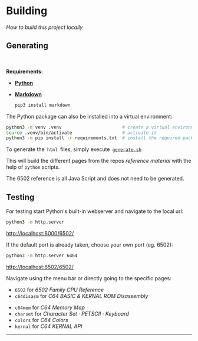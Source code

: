 
# Building

*How to build this project locally*


## Generating

<br>

**Requirements:** 

-   **[Python]**
-   **[Markdown]**

    ```sh
    pip3 install markdown
    ```
    
The Python package can also be installed into a virtual environment:
    
```sh
python3 -m venv .venv                       # create a virtual environment
source .venv/bin/activate                   # activate it 
python3 -m pip install -r requirements.txt  # install the required packages
```
    
To generate the  `html`  files, simply execute  [`generate.sh`][Generate]


This will build the different pages from the repos *reference material* with the help of `python` scripts.

The 6502 reference is all Java Script and does not need to be generated. 

## Testing

For testing start Python's built-in webserver and navigate to the local url:
```sh
python3 -m http.server 
```
[http://localhost:8000/6502/][Localhost8000]


If the default port is already taken, choose your own port (eg. 6502):

```sh
python3 -m http.server 6464
```
[http://localhost:6502/6502/][Localhost6464]


Navigate using the menu bar or directly going to the specific pages:

*  `6502` for _6502 Family CPU Reference_
*  `c64disasm` for _C64 BASIC & KERNAL ROM Disassembly_
<!-- *  `c64io` for _C64 I/O Map -->
*  `c64mem` for _C64 Memory Map_
*  `charset` for _Character Set · PETSCII · Keyboard_
*  `colors` for _C64 Colors_
*  `kernal` for _C64 KERNAL API_

---



<!----------------------------------------------------------------------------->

[Generate]: ../Source/generate.sh

[Markdown]: https://pypi.org/project/Markdown/
[Python]: https://www.python.org/

[Localhost8000]: http://localhost:8000/6502/
[Localhost6464]: http://localhost:6464/6502/
